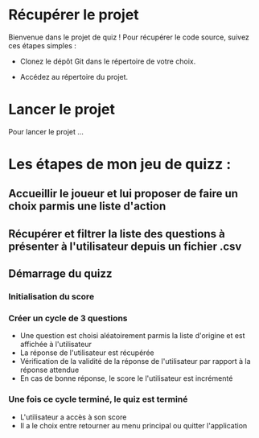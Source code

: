 # Récupérer le projet

Bienvenue dans le projet de quiz ! Pour récupérer le code source, suivez ces étapes simples :

- Clonez le dépôt Git dans le répertoire de votre choix.

- Accédez au répertoire du projet.

# Lancer le projet 

Pour lancer le projet ...

# Les étapes de mon jeu de quizz :

## Accueillir le joueur et lui proposer de faire un choix parmis une liste d'action

## Récupérer et filtrer la liste des questions à présenter à l'utilisateur depuis un fichier .csv

## Démarrage du quizz

### Initialisation du score

### Créer un cycle de 3 questions
- Une question est choisi aléatoirement parmis la liste d'origine et est affichée à l'utilisateur
- La réponse de l'utilisateur est récupérée
- Vérification de la validité de la réponse de l'utilisateur par rapport à la réponse attendue
- En cas de bonne réponse, le score le l'utilisateur est incrémenté

### Une fois ce cycle terminé, le quiz est terminé
- L'utilisateur a accès à son score
- Il a le choix entre retourner au menu principal ou quitter l'application
